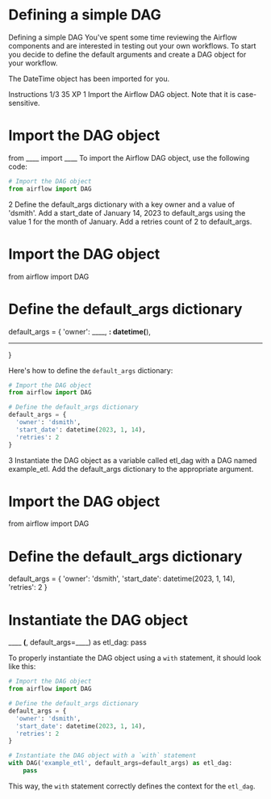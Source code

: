 # Defining a simple DAG

Defining a simple DAG
You've spent some time reviewing the Airflow components and are interested in testing out your own workflows. To start you decide to define the default arguments and create a DAG object for your workflow.

The DateTime object has been imported for you.

Instructions 1/3
35 XP
1
Import the Airflow DAG object. Note that it is case-sensitive.
# Import the DAG object
from ____ import ____
To import the Airflow DAG object, use the following code:

```python
# Import the DAG object
from airflow import DAG
```

2
Define the default_args dictionary with a key owner and a value of 'dsmith'.
Add a start_date of January 14, 2023 to default_args using the value 1 for the month of January.
Add a retries count of 2 to default_args.
# Import the DAG object
from airflow import DAG

# Define the default_args dictionary
default_args = {
  'owner': ____,
  ____: datetime(____),
  ____
}

Here's how to define the `default_args` dictionary:

```python
# Import the DAG object
from airflow import DAG

# Define the default_args dictionary
default_args = {
  'owner': 'dsmith',
  'start_date': datetime(2023, 1, 14),
  'retries': 2
}
```

3
Instantiate the DAG object as a variable called etl_dag with a DAG named example_etl.
Add the default_args dictionary to the appropriate argument.

# Import the DAG object
from airflow import DAG

# Define the default_args dictionary
default_args = {
  'owner': 'dsmith',
  'start_date': datetime(2023, 1, 14),
  'retries': 2
}

# Instantiate the DAG object
____ ____(____, default_args=____) as etl_dag:
  pass


To properly instantiate the DAG object using a `with` statement, it should look like this:

```python
# Import the DAG object
from airflow import DAG

# Define the default_args dictionary
default_args = {
  'owner': 'dsmith',
  'start_date': datetime(2023, 1, 14),
  'retries': 2
}

# Instantiate the DAG object with a `with` statement
with DAG('example_etl', default_args=default_args) as etl_dag:
    pass
```

This way, the `with` statement correctly defines the context for the `etl_dag`.